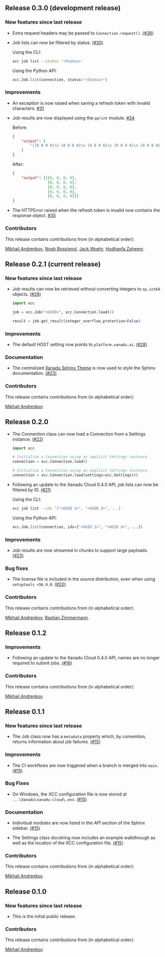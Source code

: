 ## Release 0.3.0 (development release)

### New features since last release

* Extra request headers may be passed to `Connection.request()`.
  [(#36)](https://github.com/XanaduAI/xanadu-cloud-client/pull/36)

* Job lists can now be filtered by status.
  [(#30)](https://github.com/XanaduAI/xanadu-cloud-client/pull/30)

  Using the CLI:

  ```bash
  xcc job list --status '<Status>'
  ```

  Using the Python API:

  ```python
  xcc.Job.list(connection, status="<Status>")
  ```

### Improvements

* An exception is now raised when saving a refresh token with invalid characters.
  [#31](https://github.com/XanaduAI/xanadu-cloud-client/pull/31)

* Job results are now displayed using the `pprint` module.
  [#34](https://github.com/XanaduAI/xanadu-cloud-client/pull/34)

  Before:

  ```json
  {
      "output": [
          "[[0 0 0 0]\n [0 0 0 0]\n [0 0 0 0]\n [0 0 0 0]\n [0 0 0 0]]"
      ]
  }
  ```

  After:

  ```json
  {
      "output": [[[0, 0, 0, 0],
                  [0, 0, 0, 0],
                  [0, 0, 0, 0],
                  [0, 0, 0, 0],
                  [0, 0, 0, 0]]]
  }
  ```

* The HTTPError raised when the refresh token is invalid now contains the response object.
  [#35](https://github.com/XanaduAI/xanadu-cloud-client/pull/35)

### Contributors

This release contains contributions from (in alphabetical order):

[Mikhail Andrenkov](https://github.com/Mandrenkov), [Noah Rossignol](https://github.com/NIR7cd), [Jack Woehr](https://githup.com/jwoehr), [Hudhayfa Zaheem](https://github.com/HudZah).

## Release 0.2.1 (current release)

### New features since last release

* Job results can now be retrieved without converting integers to `np.int64` objects.
  [(#28)](https://github.com/XanaduAI/xanadu-cloud-client/pull/28)

  ```python
  import xcc

  job = xcc.Job("<UUID>", xcc.Connection.load())

  result = job.get_result(integer_overflow_protection=False)
  ```

### Improvements

* The default HOST setting now points to `platform.xanadu.ai`.
  [(#28)](https://github.com/XanaduAI/xanadu-cloud-client/pull/28)

### Documentation

* The centralized [Xanadu Sphinx Theme](https://github.com/XanaduAI/xanadu-sphinx-theme)
  is now used to style the Sphinx documentation.
  [(#23)](https://github.com/XanaduAI/xanadu-cloud-client/pull/23)

### Contributors

This release contains contributions from (in alphabetical order):

[Mikhail Andrenkov](https://github.com/Mandrenkov).

## Release 0.2.0

* The Connection class can now load a Connection from a Settings instance.
  [(#22)](https://github.com/XanaduAI/xanadu-cloud-client/pull/22)

  ```python
  import xcc

  # Initialize a Connection using an implicit Settings instance.
  connection = xcc.Connection.load()

  # Initialize a Connection using an explicit Settings instance.
  connection = xcc.Connection.load(settings=xcc.Settings())
  ```

* Following an update to the Xanadu Cloud 0.4.0 API, job lists can now be filtered by ID.
  [(#21)](https://github.com/XanaduAI/xanadu-cloud-client/pull/21)

  Using the CLI:

  ```bash
  xcc job list --ids '["<UUID 1>", "<UUID 2>", ...]'
  ```

  Using the Python API:

  ```python
  xcc.Job.list(connection, ids=["<UUID 1>", "<UUID 2>", ...])
  ```

### Improvements

* Job results are now streamed in chunks to support large payloads.
  [(#23)](https://github.com/XanaduAI/xanadu-cloud-client/pull/23)

### Bug fixes

* The license file is included in the source distribution, even when using `setuptools <56.0.0`.
  [(#20)](https://github.com/XanaduAI/xanadu-cloud-client/pull/20)

### Contributors

This release contains contributions from (in alphabetical order):

[Mikhail Andrenkov](https://github.com/Mandrenkov), [Bastian Zimmermann](https://github.com/BastianZim).

## Release 0.1.2

### Improvements

* Following an update to the Xanadu Cloud 0.4.0 API, names are no longer required to submit jobs.
  [(#16)](https://github.com/XanaduAI/xanadu-cloud-client/pull/16)

### Contributors

This release contains contributions from (in alphabetical order):

[Mikhail Andrenkov](https://github.com/Mandrenkov).

## Release 0.1.1

### New features since last release

* The Job class now has a `metadata` property which, by convention, returns
  information about job failures.
  [(#15)](https://github.com/XanaduAI/xanadu-cloud-client/pull/15)

### Improvements

* The CI workflows are now triggered when a branch is merged into `main`.
  [(#15)](https://github.com/XanaduAI/xanadu-cloud-client/pull/15)

### Bug Fixes

* On Windows, the XCC configuration file is now stored at `...\Xanadu\xanadu-cloud\.env`.
  [(#15)](https://github.com/XanaduAI/xanadu-cloud-client/pull/15)

### Documentation

* Individual modules are now listed in the *API* section of the Sphinx sidebar.
  [(#15)](https://github.com/XanaduAI/xanadu-cloud-client/pull/15)

* The Settings class docstring now includes an example walkthrough as well as
  the location of the XCC configuration file.
  [(#15)](https://github.com/XanaduAI/xanadu-cloud-client/pull/15)

### Contributors

This release contains contributions from (in alphabetical order):

[Mikhail Andrenkov](https://github.com/Mandrenkov).

## Release 0.1.0

### New features since last release

* This is the initial public release.

### Contributors

This release contains contributions from (in alphabetical order):

[Mikhail Andrenkov](https://github.com/Mandrenkov).
